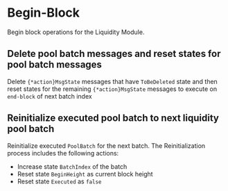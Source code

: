 <!-- order: 5 -->

 # Begin-Block

Begin block operations for the Liquidity Module.

## Delete pool batch messages and reset states for pool batch messages

Delete `{*action}MsgState` messages that have `ToBeDeleted` state and then reset states for the remaining `{*action}MsgState` messages to execute on `end-block` of next batch index

## Reinitialize executed pool batch to next liquidity pool batch

Reinitialize executed `PoolBatch` for the next batch. The Reinitialization process includes the following actions:

- Increase state `BatchIndex` of the batch
- Reset state `BeginHeight` as current block height
- Reset state `Executed` as `false`
